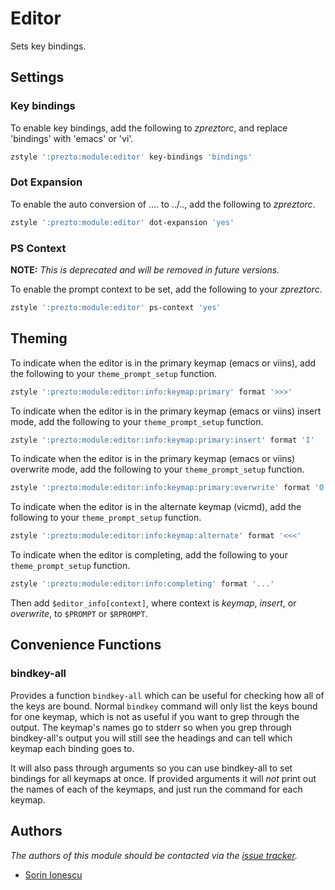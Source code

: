 Editor
======

Sets key bindings.

Settings
--------

### Key bindings

To enable key bindings, add the following to *zpreztorc*, and replace 'bindings'
with 'emacs' or 'vi'.

```sh
zstyle ':prezto:module:editor' key-bindings 'bindings'
```

### Dot Expansion

To enable the auto conversion of .... to ../.., add the following to
*zpreztorc*.

```sh
zstyle ':prezto:module:editor' dot-expansion 'yes'
```

### PS Context

**NOTE:** *This is deprecated and will be removed in future versions.*

To enable the prompt context to be set, add the following to your
*zpreztorc*.

```sh
zstyle ':prezto:module:editor' ps-context 'yes'
```

Theming
-------

To indicate when the editor is in the primary keymap (emacs or viins), add
the following to your `theme_prompt_setup` function.

```sh
zstyle ':prezto:module:editor:info:keymap:primary' format '>>>'
```

To indicate when the editor is in the primary keymap (emacs or viins) insert
mode, add the following to your `theme_prompt_setup` function.

```sh
zstyle ':prezto:module:editor:info:keymap:primary:insert' format 'I'
```

To indicate when the editor is in the primary keymap (emacs or viins) overwrite
mode, add the following to your `theme_prompt_setup` function.

```sh
zstyle ':prezto:module:editor:info:keymap:primary:overwrite' format 'O'
```

To indicate when the editor is in the alternate keymap (vicmd), add the
following to your `theme_prompt_setup` function.

```sh
zstyle ':prezto:module:editor:info:keymap:alternate' format '<<<'
```

To indicate when the editor is completing, add the following to your
`theme_prompt_setup` function.

```sh
zstyle ':prezto:module:editor:info:completing' format '...'
```

Then add `$editor_info[context]`, where context is *keymap*, *insert*, or
*overwrite*, to `$PROMPT` or `$RPROMPT`.

Convenience Functions
---------------------

### bindkey-all

Provides a function `bindkey-all` which can be useful for checking how all of the
keys are bound. Normal `bindkey` command will only list the keys bound for one
keymap, which is not as useful if you want to grep through the output. The
keymap's names go to stderr so when you grep through bindkey-all's output you
will still see the headings and can tell which keymap each binding goes to.

It will also pass through arguments so you can use bindkey-all to set bindings
for all keymaps at once. If provided arguments it will *not* print out the
names of each of the keymaps, and just run the command for each keymap.

Authors
-------

*The authors of this module should be contacted via the [issue tracker][1].*

  - [Sorin Ionescu](https://github.com/sorin-ionescu)

[1]: https://github.com/sorin-ionescu/oh-my-zsh/issues
